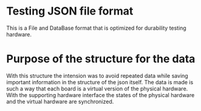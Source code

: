 # Testing JSON file format
This is a File and DataBase format that is optimized for durability testing hardware.

# Purpose of the structure for the data
With this structure the intension was to avoid repeated data while saving important information in the structure of the json itself.
The data is made is such a way that each board is a virtual version of the physical hardware.
With the supporting hardware interface the states of the physical hardware and the virtual hardware are synchronized.
